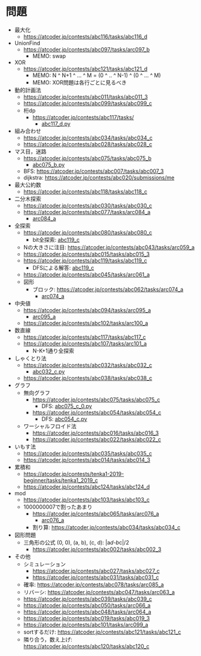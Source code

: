 # 問題

- 最大化
    - https://atcoder.jp/contests/abc116/tasks/abc116_d
- UnionFind
    - https://atcoder.jp/contests/abc097/tasks/arc097_b
        - MEMO: swap
- XOR
    - https://atcoder.jp/contests/abc121/tasks/abc121_d
        - MEMO: N ^ N+1 ^ ... ^ M = (0 ^ .. ^ N-1) ^ (0 ^ ... ^ M)
        - MEMO: XOR問題は各行ごとに見るべき
- 動的計画法
    - https://atcoder.jp/contests/abc011/tasks/abc011_3
    - https://atcoder.jp/contests/abc099/tasks/abc099_c
    - 桁dp
        - https://atcoder.jp/contests/abc117/tasks/
            - [abc117_d.py](./abc117_d.py)
- 組み合わせ
    - https://atcoder.jp/contests/abc034/tasks/abc034_c
    - https://atcoder.jp/contests/abc028/tasks/abc028_c
- マス目，迷路
    - https://atcoder.jp/contests/abc075/tasks/abc075_b
        - [abc075_b.py](./abc075_b.py)
    - BFS: https://atcoder.jp/contests/abc007/tasks/abc007_3
    - dijkstra: https://atcoder.jp/contests/abc020/submissions/me
- 最大公約数
    - https://atcoder.jp/contests/abc118/tasks/abc118_c
- 二分木探索
    - https://atcoder.jp/contests/abc030/tasks/abc030_c
    - https://atcoder.jp/contests/abc077/tasks/arc084_a
        - [arc084_a](./arc084_a.py)
- 全探索
    - https://atcoder.jp/contests/abc080/tasks/abc080_c
        - bit全探索: [abc119_c](./abc080_c.py)
    - Nの大きさに注目: https://atcoder.jp/contests/abc043/tasks/arc059_a
    - https://atcoder.jp/contests/abc015/tasks/abc015_3
    - https://atcoder.jp/contests/abc119/tasks/abc119_c
        - DFSによる解答: [abc119_c](./abc119_c.py)
    - https://atcoder.jp/contests/abc045/tasks/arc061_a
    - 図形
        - ブロック: https://atcoder.jp/contests/abc062/tasks/arc074_a
            - [arc074_a](./arc074_a.py)
- 中央値
    - https://atcoder.jp/contests/abc094/tasks/arc095_a
        - [arc095_a](./arc095_a.py)
    - https://atcoder.jp/contests/abc102/tasks/arc100_a
- 数直線
    - https://atcoder.jp/contests/abc117/tasks/abc117_c
    - https://atcoder.jp/contests/abc107/tasks/arc101_a
        - N-K+1通り全探索
- しゃくとり法
    - https://atcoder.jp/contests/abc032/tasks/abc032_c
        - [abc032_c.py](./abc032_c.py)
    - https://atcoder.jp/contests/abc038/tasks/abc038_c
- グラフ
    - 無向グラフ
        - https://atcoder.jp/contests/abc075/tasks/abc075_c
            - DFS: [abc075_c_0.py](./abc075_c_0.py)
        - https://atcoder.jp/contests/abc054/tasks/abc054_c
            - DFS: [abc054_c.py](./abc054_c.py)
    - ワーシャルフロイド法
        - https://atcoder.jp/contests/abc016/tasks/abc016_3
        - https://atcoder.jp/contests/abc022/tasks/abc022_c
- いもす法
    - https://atcoder.jp/contests/abc035/tasks/abc035_c
    - https://atcoder.jp/contests/abc014/tasks/abc014_3
- 累積和
    - https://atcoder.jp/contests/tenka1-2019-beginner/tasks/tenka1_2019_c
    - https://atcoder.jp/contests/abc124/tasks/abc124_d
- mod
    - https://atcoder.jp/contests/abc103/tasks/abc103_c
    - 1000000007で割ったあまり
        - https://atcoder.jp/contests/abc065/tasks/arc076_a
            - [arc076_a](./arc076_a.py)
        - 割り算: https://atcoder.jp/contests/abc034/tasks/abc034_c
- 図形問題
    - 三角形の公式 (0, 0), (a, b), (c, d): |a*d-b*c|/2
        - https://atcoder.jp/contests/abc002/tasks/abc002_3
- その他
    - シミュレーション
        - https://atcoder.jp/contests/abc027/tasks/abc027_c
        - https://atcoder.jp/contests/abc031/tasks/abc031_c
    - 確率: https://atcoder.jp/contests/abc078/tasks/arc085_a
    - リバーシ: https://atcoder.jp/contests/abc047/tasks/arc063_a
    - https://atcoder.jp/contests/abc039/tasks/abc039_c
    - https://atcoder.jp/contests/abc050/tasks/arc066_a
    - https://atcoder.jp/contests/abc048/tasks/arc064_a
    - https://atcoder.jp/contests/abc019/tasks/abc019_3
    - https://atcoder.jp/contests/abc101/tasks/arc099_a
    - sortするだけ: https://atcoder.jp/contests/abc121/tasks/abc121_c
    - 隣り合う，数え上げ: https://atcoder.jp/contests/abc120/tasks/abc120_c